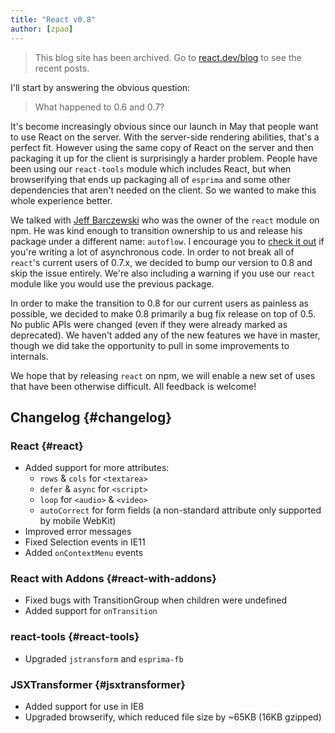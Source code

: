 ```yaml
---
title: "React v0.8"
author: [zpao]
---
```


<div class="scary">

> This blog site has been archived. Go to [react.dev/blog](https://es.react.dev/blog) to see the recent posts.

</div>

I'll start by answering the obvious question:

> What happened to 0.6 and 0.7?

It's become increasingly obvious since our launch in May that people want to use React on the server. With the server-side rendering abilities, that's a perfect fit. However using the same copy of React on the server and then packaging it up for the client is surprisingly a harder problem. People have been using our `react-tools` module which includes React, but when browserifying that ends up packaging all of `esprima` and some other dependencies that aren't needed on the client. So we wanted to make this whole experience better.

We talked with [Jeff Barczewski][jeff] who was the owner of the `react` module on npm. He was kind enough to transition ownership to us and release his package under a different name: `autoflow`. I encourage you to [check it out][autoflow] if you're writing a lot of asynchronous code. In order to not break all of `react`'s current users of 0.7.x, we decided to bump our version to 0.8 and skip the issue entirely. We're also including a warning if you use our `react` module like you would use the previous package.

In order to make the transition to 0.8 for our current users as painless as possible, we decided to make 0.8 primarily a bug fix release on top of 0.5. No public APIs were changed (even if they were already marked as deprecated). We haven't added any of the new features we have in master, though we did take the opportunity to pull in some improvements to internals.

We hope that by releasing `react` on npm, we will enable a new set of uses that have been otherwise difficult. All feedback is welcome!


## Changelog {#changelog}

### React {#react}

* Added support for more attributes:
  * `rows` & `cols` for `<textarea>`
  * `defer` & `async` for `<script>`
  * `loop` for `<audio>` & `<video>`
  * `autoCorrect` for form fields (a non-standard attribute only supported by mobile WebKit)
* Improved error messages
* Fixed Selection events in IE11
* Added `onContextMenu` events

### React with Addons {#react-with-addons}

* Fixed bugs with TransitionGroup when children were undefined
* Added support for `onTransition`

### react-tools {#react-tools}

* Upgraded `jstransform` and `esprima-fb`

### JSXTransformer {#jsxtransformer}

* Added support for use in IE8
* Upgraded browserify, which reduced file size by ~65KB (16KB gzipped)

[jeff]: https://github.com/jeffbski
[autoflow]: https://github.com/jeffbski/autoflow
